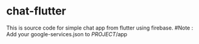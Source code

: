 # chat-flutter
This is source code for simple chat app from flutter using firebase. 
#Note : Add your google-services.json to $PROJECT$/app 
